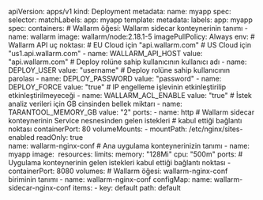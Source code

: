 apiVersion: apps/v1
kind: Deployment
metadata:
  name: myapp
spec:
  selector:
    matchLabels:
      app: myapp
  template:
    metadata:
      labels:
        app: myapp
    spec:
      containers:
        # Wallarm öğesi: Wallarm sidecar konteynerinin tanımı
        - name: wallarm
          image: wallarm/node:2.18.1-5
          imagePullPolicy: Always
          env:
          # Wallarm API uç noktası: 
          # EU Cloud için "api.wallarm.com"
          # US Cloud için "us1.api.wallarm.com"
          - name: WALLARM_API_HOST
            value: "api.wallarm.com"
          # Deploy rolüne sahip kullanıcının kullanıcı adı
          - name: DEPLOY_USER
            value: "username"
          # Deploy rolüne sahip kullanıcının parolası
          - name: DEPLOY_PASSWORD
            value: "password"
          - name: DEPLOY_FORCE
            value: "true"
          # IP engelleme işlevinin etkinleştirilip etkinleştirilmeyeceği
          - name: WALLARM_ACL_ENABLE
            value: "true"
          # İstek analiz verileri için GB cinsinden bellek miktarı 
          - name: TARANTOOL_MEMORY_GB
            value: "2"
          ports:
          - name: http
            # Wallarm sidecar konteynerinin Service nesnesinden gelen istekleri 
            # kabul ettiği bağlantı noktası
            containerPort: 80
          volumeMounts:	
          - mountPath: /etc/nginx/sites-enabled	
            readOnly: true	
            name: wallarm-nginx-conf
        # Ana uygulama konteynerinizin tanımı
        - name: myapp
          image: <Image>
          resources:
            limits:
              memory: "128Mi"
              cpu: "500m"
          ports:
          # Uygulama konteynerinin gelen istekleri kabul ettiği bağlantı noktası
          - containerPort: 8080
      volumes:
      # Wallarm öğesi: wallarm-nginx-conf biriminin tanımı
      - name: wallarm-nginx-conf
        configMap:
          name: wallarm-sidecar-nginx-conf
          items:
            - key: default
              path: default